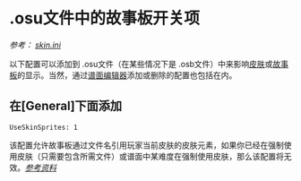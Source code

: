 # .osu文件中的故事板开关项

*参考： [skin.ini](/wiki/Skinning/Skin.ini)*

以下配置可以添加到 .osu文件（在某些情况下是 .osb文件）中来影响[皮肤](/wiki/Skinning)或[故事板](/wiki/Storyboard)的显示。当然，通过[谱面编辑器](/wiki/Beatmap_Editor)添加或删除的配置也包括在内。

## 在\[General\]下面添加

`UseSkinSprites: 1`

该配置允许故事板通过文件名引用玩家当前皮肤的皮肤元素，如果你已经在强制使用皮肤（只需要包含所需文件）或谱面中某难度在强制使用皮肤，那么该配置将无效。*[参考资料](https://osu.ppy.sh/community/forums/topics/1869?start=141760)*
